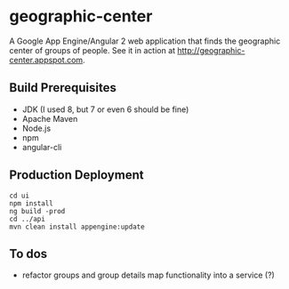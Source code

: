 # geographic-center
A Google App Engine/Angular 2 web application that finds the geographic center of groups of people. See it in action at http://geographic-center.appspot.com.

## Build Prerequisites
* JDK (I used 8, but 7 or even 6 should be fine)
* Apache Maven
* Node.js
* npm
* angular-cli

## Production Deployment
    cd ui
    npm install
    ng build -prod
    cd ../api
    mvn clean install appengine:update

## To dos
* refactor groups and group details map functionality into a service (?)